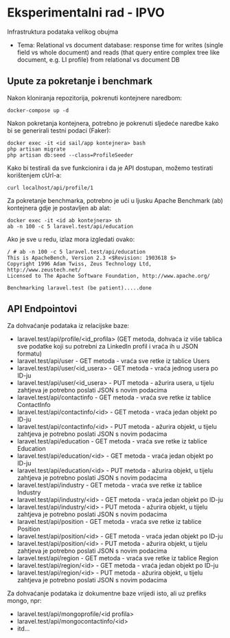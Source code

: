 # Eksperimentalni rad - IPVO

Infrastruktura podataka velikog obujma

- Tema: Relational vs document database: response time for writes (single field vs whole document) and reads (that query entire complex tree like document, e.g. LI profile) from relational vs document DB

## Upute za pokretanje i benchmark

Nakon kloniranja repozitorija, pokrenuti kontejnere naredbom:

```
docker-compose up -d
```

Nakon pokretanja kontejnera, potrebno je pokrenuti sljedeće naredbe kako bi se generirali testni podaci (Faker):

```
docker exec -it <id sail/app kontejnera> bash
php artisan migrate
php artisan db:seed --class=ProfileSeeder
```

Kako bi testirali da sve funkcionira i da je API dostupan, možemo testirati korištenjem cUrl-a:

```
curl localhost/api/profile/1
```

Za pokretanje benchmarka, potrebno je ući u ljusku Apache Benchmark (ab) kontejnera gdje je postavljen ab alat:

```
docker exec -it <id ab kontejnera> sh
ab -n 100 -c 5 laravel.test/api/education 
```

Ako je sve u redu, izlaz mora izgledati ovako:

```
/ # ab -n 100 -c 5 laravel.test/api/education 
This is ApacheBench, Version 2.3 <$Revision: 1903618 $>
Copyright 1996 Adam Twiss, Zeus Technology Ltd, http://www.zeustech.net/
Licensed to The Apache Software Foundation, http://www.apache.org/

Benchmarking laravel.test (be patient).....done
```

## API Endpointovi

Za dohvaćanje podataka iz relacijske baze:

- laravel.test/api/profile/\<id_profila\>  (GET metoda, dohvaća iz više tablica sve podatke koji su potrebni za LinkedIn profil i vraća ih u JSON formatu)
- laravel.test/api/user - GET metoda - vraća sve retke iz tablice Users
- laravel.test/api/user/\<id_usera\> - GET metoda - vraća jednog usera po ID-ju
- laravel.test/api/user/\<id_usera\> - PUT metoda - ažurira usera, u tijelu zahtjeva je potrebno poslati JSON s novim podacima
- laravel.test/api/contactinfo - GET metoda - vraća sve retke iz tablice ContactInfo
- laravel.test/api/contactinfo/\<id\> - GET metoda - vraća jedan objekt po ID-ju
- laravel.test/api/contactinfo/\<id\> - PUT metoda - ažurira objekt, u tijelu zahtjeva je potrebno poslati JSON s novim podacima
- laravel.test/api/education - GET metoda - vraća sve retke iz tablice Education
- laravel.test/api/education/\<id\> - GET metoda - vraća jedan objekt po ID-ju
- laravel.test/api/education/\<id\> - PUT metoda - ažurira objekt, u tijelu zahtjeva je potrebno poslati JSON s novim podacima
- laravel.test/api/industry - GET metoda - vraća sve retke iz tablice Industry
- laravel.test/api/industry/\<id\> - GET metoda - vraća jedan objekt po ID-ju
- laravel.test/api/industry/\<id\> - PUT metoda - ažurira objekt, u tijelu zahtjeva je potrebno poslati JSON s novim podacima
- laravel.test/api/position - GET metoda - vraća sve retke iz tablice Position
- laravel.test/api/position/\<id\> - GET metoda - vraća jedan objekt po ID-ju
- laravel.test/api/position/\<id\> - PUT metoda - ažurira objekt, u tijelu zahtjeva je potrebno poslati JSON s novim podacima
- laravel.test/api/region - GET metoda - vraća sve retke iz tablice Region
- laravel.test/api/region/\<id\> - GET metoda - vraća jedan objekt po ID-ju
- laravel.test/api/region/\<id\> - PUT metoda - ažurira objekt, u tijelu zahtjeva je potrebno poslati JSON s novim podacima

Za dohvaćanje podataka iz dokumentne baze vrijedi isto, ali uz prefiks mongo, npr:

- laravel.test/api/mongoprofile/\<id profila\>
- laravel.test/api/mongocontactinfo/\<id\>
- itd...


